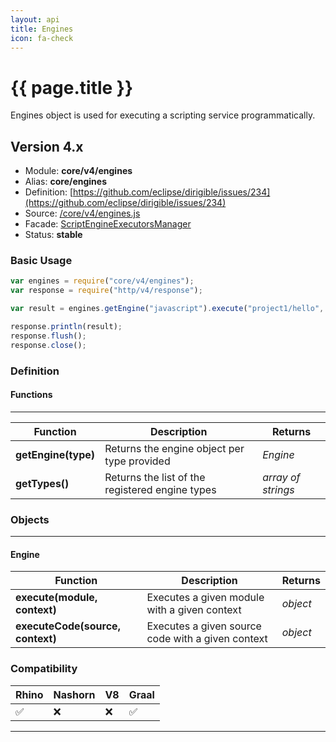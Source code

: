 ```yaml
---
layout: api
title: Engines
icon: fa-check
---
```


{{ page.title }}
===

Engines object is used for executing a scripting service programmatically.

Version 4.x
---

- Module: **core/v4/engines**
- Alias: **core/engines**
- Definition: [https://github.com/eclipse/dirigible/issues/234](https://github.com/eclipse/dirigible/issues/234)
- Source: [/core/v4/engines.js](https://github.com/dirigiblelabs/api-core/blob/master/core/v4/engines.js)
- Facade: [ScriptEngineExecutorsManager](https://github.com/eclipse/dirigible/blob/4413511358a43a7c4b671a882e5e14f821d2704e/modules/engines/engine-api/src/main/java/org/eclipse/dirigible/engine/api/script/ScriptEngineExecutorsManager.java)
- Status: **stable**

### Basic Usage

```javascript
var engines = require("core/v4/engines");
var response = require("http/v4/response");

var result = engines.getEngine("javascript").execute("project1/hello", {});

response.println(result);
response.flush();
response.close();
```


### Definition

#### Functions

---

Function     | Description | Returns
------------ | ----------- | --------
**getEngine(type)**   | Returns the engine object per type provided | *Engine*
**getTypes()**   | Returns the list of the registered engine types | *array of strings*

### Objects

---

#### Engine

Function     | Description | Returns
------------ | ----------- | --------
**execute(module, context)**   | Executes a given module with a given context | *object*
**executeCode(source, context)**   | Executes a given source code with a given context | *object*


### Compatibility

Rhino | Nashorn | V8 | Graal |
----- | ------- | ---| ------|
 ✅   | ❌      | ❌  |  ✅   |

---


